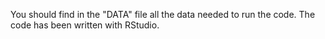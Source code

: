 You should find in the "DATA" file all the data needed to run the code. 
The code has been written with RStudio.
